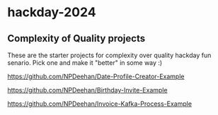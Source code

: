 # hackday-2024


## Complexity of Quality projects

These are the starter projects for complexity over quality hackday fun senario. Pick one and make it "better" in some way :) 

https://github.com/NPDeehan/Date-Profile-Creator-Example

https://github.com/NPDeehan/Birthday-Invite-Example

https://github.com/NPDeehan/Invoice-Kafka-Process-Example


